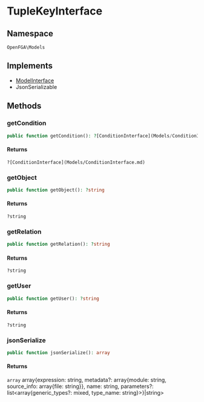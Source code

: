 # TupleKeyInterface


## Namespace
`OpenFGA\Models`

## Implements
* [ModelInterface](Models/ModelInterface.md)
* JsonSerializable

## Methods
### getCondition


```php
public function getCondition(): ?[ConditionInterface](Models/ConditionInterface.md)
```



#### Returns
`?[ConditionInterface](Models/ConditionInterface.md)` 

### getObject


```php
public function getObject(): ?string
```



#### Returns
`?string` 

### getRelation


```php
public function getRelation(): ?string
```



#### Returns
`?string` 

### getUser


```php
public function getUser(): ?string
```



#### Returns
`?string` 

### jsonSerialize


```php
public function jsonSerialize(): array
```



#### Returns
`array` array{expression: string, metadata?: array{module: string, source_info: array{file: string}}, name: string, parameters?: list&lt;array{generic_types?: mixed, type_name: string}&gt;}|string&gt;


